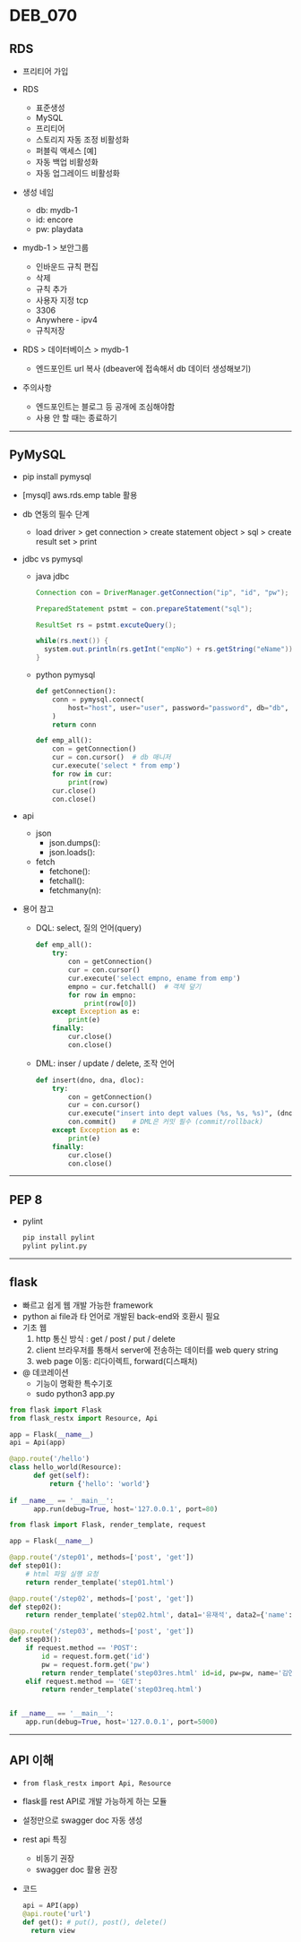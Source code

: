 # DEB_070

## RDS

* 프리티어 가입
* RDS
  * 표준생성
  * MySQL
  * 프리티어
  * 스토리지 자동 조정 비활성화
  * 퍼블릭 액세스 [예]
  * 자동 백업 비활성화
  * 자동 업그레이드 비활성화

* 생성 네임
  * db: mydb-1
  * id: encore
  * pw: playdata

* mydb-1 > 보안그룹
  * 인바운드 규칙 편집
  * 삭제
  * 규칙 추가
  * 사용자 지정 tcp
  * 3306
  * Anywhere - ipv4
  * 규칙저장

* RDS > 데이터베이스 > mydb-1
  * 엔드포인트 url 복사 (dbeaver에 접속해서 db 데이터 생성해보기)
* 주의사항
  * 엔드포인트는 블로그 등 공개에 조심해야함
  * 사용 안 할 때는 종료하기

---

## PyMySQL

* pip install pymysql

* [mysql] aws.rds.emp table 활용

* db 연동의 필수 단계

  * load driver > get connection > create statement object > sql > create result set > print

* jdbc vs pymysql

  * java jdbc

    ```java
    Connection con = DriverManager.getConnection("ip", "id", "pw");
    
    PreparedStatement pstmt = con.prepareStatement("sql");
    
    ResultSet rs = pstmt.excuteQuery();
    
    while(rs.next()) {
      system.out.println(rs.getInt("empNo") + rs.getString("eName"));
    }
    ```

  * python pymysql

    ```python
    def getConnection():
        conn = pymysql.connect(
            host="host", user="user", password="password", db="db", charset="charset"
        )
        return conn
    
    def emp_all():
        con = getConnection()
        cur = con.cursor()  # db 매니저
        cur.execute('select * from emp')
        for row in cur:
            print(row)
        cur.close()
        con.close()
    ```

* api

  * json
    * json.dumps(): 
    * json.loads():
  * fetch
    * fetchone():
    * fetchall():
    * fetchmany(n):

* 용어 참고

  * DQL: select, 질의 언어(query)

    ```python
    def emp_all():
        try:
            con = getConnection()
            cur = con.cursor()
            cur.execute('select empno, ename from emp')
            empno = cur.fetchall()  # 객체 덮기
            for row in empno:
                print(row[0])
        except Exception as e:
            print(e)
        finally:
            cur.close()
            con.close()
    ```

    

  * DML: inser / update / delete, 조작 언어

    ```python
    def insert(dno, dna, dloc):
        try:
            con = getConnection()
            cur = con.cursor()
            cur.execute("insert into dept values (%s, %s, %s)", (dno, dna, dloc))
            con.commit()    # DML은 커밋 필수 (commit/rollback)
        except Exception as e:
            print(e)
        finally:
            cur.close()
            con.close()
    ```

---

## PEP 8

* pylint

  ```sh
  pip install pylint
  pylint pylint.py
  ```

---

## flask

* 빠르고 쉽게 웹 개발 가능한 framework
* python ai file과 타 언어로 개발된 back-end와 호환시 필요
* 기초 웹
  1. http 통신 방식 : get / post / put / delete
  2. client 브라우저를 통해서 server에 전송하는 데이터를 web query string
  3. web page 이동: 리다이렉트, forward(디스패처)
* @ 데코레이션
  * 기능이 명확한 특수기호
  * sudo python3 app.py

```python
from flask import Flask
from flask_restx import Resource, Api

app = Flask(__name__)
api = Api(app)

@app.route('/hello')
class hello_world(Resource):
	  def get(self):
  		  return {'hello': 'world'}
  
if __name__ == '__main__':
	  app.run(debug=True, host='127.0.0.1', port=80)

```

```python
from flask import Flask, render_template, request

app = Flask(__name__)

@app.route('/step01', methods=['post', 'get'])
def step01():
    # html 파일 실행 요청
    return render_template('step01.html')

@app.route('/step02', methods=['post', 'get'])
def step02():
    return render_template('step02.html', data1='유재석', data2={'name': '김연아', 'age':30})

@app.route('/step03', methods=['post', 'get'])
def step03():
    if request.method == 'POST':
        id = request.form.get('id')
        pw = request.form.get('pw')
        return render_template('step03res.html' id=id, pw=pw, name='김연아')
    elif request.method == 'GET':
        return render_template('step03req.html')


if __name__ == '__main__':
    app.run(debug=True, host='127.0.0.1', port=5000)
```

---

## API 이해

* `from flask_restx import Api, Resource`

* flask를 rest API로 개발 가능하게 하는 모듈

* 설정만으로 swagger doc 자동 생성

* rest api 특징

  * 비동기 권장
  * swagger doc 활용 권장

* 코드

  ```python
  api = API(app)
  @api.route('url')
  def get(): # put(), post(), delete()
    return view
  ```

  
